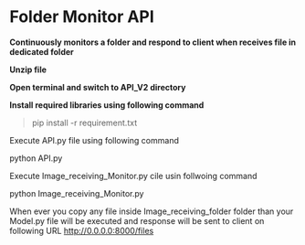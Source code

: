 # Folder Monitor API
**Continuously monitors a folder and respond to client when receives file in dedicated folder**


**Unzip file**

**Open terminal and switch to API_V2 directory**

**Install required libraries using following command**

> pip install -r requirement.txt

Execute API.py file using following command

python API.py

Execute Image_receiving_Monitor.py cile usin follwoing command

python Image_receiving_Monitor.py

When ever you copy any file inside Image_receiving_folder folder than your Model.py file will be executed and response will be sent to client on following URL
http://0.0.0.0:8000/files

